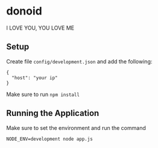 # donoid
I LOVE YOU, YOU LOVE ME

## Setup
Create file `config/development.json` and add the following:
    
    {
      "host": "your ip"
    }
    
Make sure to run `npm install`

## Running the Application
Make sure to set the environment and run the command
    
    NODE_ENV=development node app.js